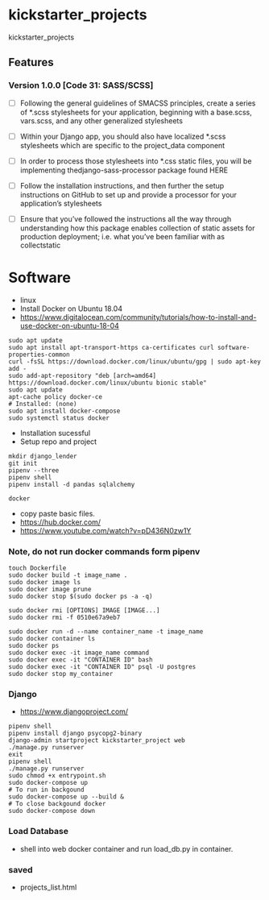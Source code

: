 # kickstarter_projects
kickstarter_projects

## Features
### Version 1.0.0 [Code 31: SASS/SCSS]
- [ ] Following the general guidelines of SMACSS principles, create a series of *.scss stylesheets for your application, beginning with a base.scss, vars.scss, and any other generalized stylesheets
- [ ] Within your Django app, you should also have localized *.scss stylesheets which are specific to the project_data component
- [ ] In order to process those stylesheets into *.css static files, you will be implementing thedjango-sass-processor package found HERE
 - [ ] Follow the installation instructions, and then further the setup instructions on GitHub to set up and provide a processor for your application’s stylesheets
 - [ ] Ensure that you’ve followed the instructions all the way through understanding how this package enables collection of static assets for production deployment; i.e. what you’ve been familiar with as collectstatic


# Software
- linux
- Install Docker on Ubuntu 18.04
 - https://www.digitalocean.com/community/tutorials/how-to-install-and-use-docker-on-ubuntu-18-04
```
sudo apt update
sudo apt install apt-transport-https ca-certificates curl software-properties-common
curl -fsSL https://download.docker.com/linux/ubuntu/gpg | sudo apt-key add -
sudo add-apt-repository "deb [arch=amd64] https://download.docker.com/linux/ubuntu bionic stable"
sudo apt update
apt-cache policy docker-ce
# Installed: (none)
sudo apt install docker-compose
sudo systemctl status docker
```
- Installation sucessful
- Setup repo and project
```
mkdir django_lender
git init
pipenv --three
pipenv shell
pipenv install -d pandas sqlalchemy

docker
```
- copy paste basic files.
- https://hub.docker.com/
- https://www.youtube.com/watch?v=pD436N0zw1Y
### Note, do not run docker commands form pipenv
```
touch Dockerfile
sudo docker build -t image_name .
sudo docker image ls
sudo docker image prune
sudo docker stop $(sudo docker ps -a -q)

sudo docker rmi [OPTIONS] IMAGE [IMAGE...]
sudo docker rmi -f 0510e67a9eb7

sudo docker run -d --name container_name -t image_name
sudo docker container ls
sudo docker ps
sudo docker exec -it image_name command
sudo docker exec -it "CONTAINER ID" bash
sudo docker exec -it "CONTAINER ID" psql -U postgres
sudo docker stop my_container
```
### Django
- https://www.djangoproject.com/
```
pipenv shell
pipenv install django psycopg2-binary
django-admin startproject kickstarter_project web
./manage.py runserver
exit
pipenv shell
./manage.py runserver
sudo chmod +x entrypoint.sh
sudo docker-compose up
# To run in backgound
sudo docker-compose up --build &
# To close backgound docker
sudo docker-compose down
```

### Load Database
- shell into web docker container and run load_db.py in container.

### saved
- projects_list.html
```

```
